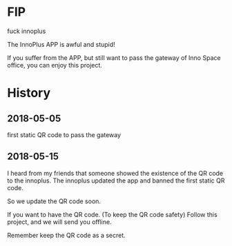 # FIP
fuck innoplus

The InnoPlus APP is awful and stupid!

If you suffer from the APP, but still want to pass the gateway of Inno Space office, you can enjoy this project.

# History

## 2018-05-05

first static QR code to pass the gateway

## 2018-05-15

I heard from my friends that someone showed the existence of the QR code to the innoplus. The innoplus updated the app and banned the first static QR code.

So we update the QR code soon.

If you want to have the QR code. (To keep the QR code safety) Follow this project, and we will send you offline.

Remember keep the QR code as a secret.
